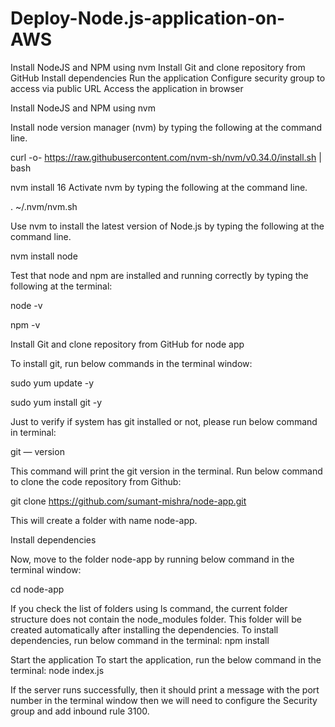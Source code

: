 # Deploy-Node.js-application-on-AWS

Install NodeJS and NPM using nvm
Install Git and clone repository from GitHub
Install dependencies
Run the application
Configure security group to access via public URL
Access the application in browser

Install NodeJS and NPM using nvm

Install node version manager (nvm) by typing the following at the command line.

curl -o- https://raw.githubusercontent.com/nvm-sh/nvm/v0.34.0/install.sh | bash

nvm install 16
Activate nvm by typing the following at the command line.

. ~/.nvm/nvm.sh

Use nvm to install the latest version of Node.js by typing the following at the command line.

nvm install node

Test that node and npm are installed and running correctly by typing the following at the terminal:

node -v

npm -v

Install Git and clone repository from GitHub for node app

To install git, run below commands in the terminal window:

sudo yum update -y

sudo yum install git -y

Just to verify if system has git installed or not, please run below command in terminal:

git — version

This command will print the git version in the terminal.
Run below command to clone the code repository from Github:

git clone https://github.com/sumant-mishra/node-app.git

This will create a folder with name node-app.


Install dependencies

Now, move to the folder node-app by running below command in the terminal window:

cd node-app

If you check the list of folders using ls command, the current folder structure does not contain the node_modules folder. This folder will be created automatically after installing the dependencies. To install dependencies, run below command in the terminal:
npm install

Start the application
To start the application, run the below command in the terminal:
node index.js

If the server runs successfully, then it should print a message with the port number in the terminal window then we will need to configure the Security group and add
inbound rule 3100.

